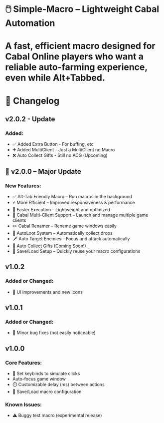 # 🖱️ Simple-Macro – Lightweight Cabal Automation

# A fast, efficient macro designed for Cabal Online players who want a reliable auto-farming experience, even while Alt+Tabbed.

# 📌 Changelog

## v2.0.2 - Update

### Added:
- ✅ Added Extra Button - For buffing, etc
- ➕ Added MultiClient - Just a MultiClient no Macro
- ❌ Auto Collect Gifts - Still no ACG (Upcoming)

## 🚀 v2.0.0 – Major Update

### New Features:
- ✅ Alt-Tab Friendly Macro – Run macros in the background
- ⚡ More Efficient – Improved responsiveness & performance
- 🚀 Faster Execution – Lightweight and optimized
- 🧩 Cabal Multi-Client Support – Launch and manage multiple game clients
- ✏️ Cabal Renamer – Rename game windows easily
- 🎁 AutoLoot System – Automatically collect drops
- 🗡️ Auto Target Enemies – Focus and attack automatically
- 🎉 Auto Collect Gifts (Coming Soon!)
- 💾 Save/Load Setup – Quickly reuse your macro configurations


## v1.0.2

### Added or Changed:
- 🎨 UI improvements and new icons


## v1.0.1

### Added or Changed:
- 🔧 Minor bug fixes (not easily noticeable)

## v1.0.0

### Core Features:
- 🎯 Set keybinds to simulate clicks
- Auto-focus game window
- ⏱️ Customizable delay (ms) between actions
- 💾 Save/Load macro configuration

### Known Issues:
- ⚠️ Buggy test macro (experimental release)
